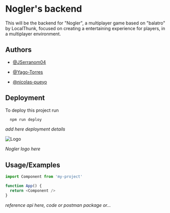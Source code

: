 
# Nogler's backend

This will be the backend for "Nogler", a multiplayer game based on "balatro" by LocalThunk, focused on creating a entertaining experience for players, in a multiplayer environment.




## Authors

- [@JSerranom04](https://github.com/JSerranom04)

- [@Yago-Torres](https://github.com/Yago-Torres)

- [@nicolas-pueyo](https://github.com/nicolas-pueyo)


## Deployment

To deploy this project run

```bash
  npm run deploy
```
_add here deployment details_

![Logo](https://dev-to-uploads.s3.amazonaws.com/uploads/articles/th5xamgrr6se0x5ro4g6.png)

_Nogler logo here_

## Usage/Examples

```javascript
import Component from 'my-project'

function App() {
  return <Component />
}
```

_reference api here, code or postman package or..._
